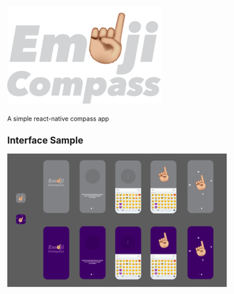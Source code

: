 # <img src='./public/img/logo.png' width=70%/>
A simple react-native compass app

## Interface Sample
<img src='./public/img/sample.png'/>
